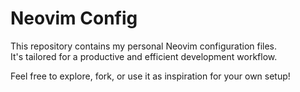 # Neovim Config

This repository contains my personal Neovim configuration files.  
It's tailored for a productive and efficient development workflow.

Feel free to explore, fork, or use it as inspiration for your own setup!

